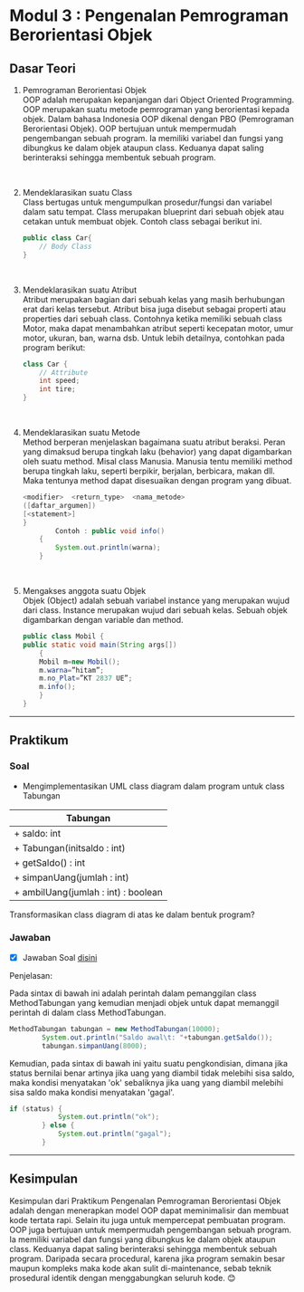 # Modul 3 : Pengenalan Pemrograman Berorientasi Objek

## Dasar Teori

1. Pemrograman Berorientasi Objek </br>
OOP adalah merupakan kepanjangan dari Object Oriented Programming. OOP merupakan suatu metode pemrograman yang berorientasi kepada objek. Dalam bahasa Indonesia OOP dikenal dengan PBO (Pemrograman Berorientasi Objek). OOP bertujuan untuk mempermudah pengembangan sebuah program. Ia memiliki variabel dan fungsi yang  dibungkus ke dalam objek ataupun class. Keduanya dapat saling berinteraksi sehingga membentuk sebuah program.
</br>

2. Mendeklarasikan suatu Class </br>
Class bertugas untuk mengumpulkan prosedur/fungsi dan variabel dalam satu tempat. Class merupakan blueprint dari sebuah objek atau cetakan untuk membuat objek. Contoh class sebagai berikut ini.
    ```java
    public class Car{ 
        // Body Class
    }
    ```
</br>

3. Mendeklarasikan suatu Atribut </br>
Atribut merupakan bagian dari sebuah kelas yang masih berhubungan erat dari kelas tersebut. Atribut bisa juga disebut sebagai properti atau properties dari sebuah class.     Contohnya ketika memiliki sebuah class Motor, maka dapat menambahkan atribut seperti kecepatan motor, umur motor, ukuran, ban, warna dsb. Untuk lebih detailnya, contohkan pada program berikut:
    ```java
    class Car {
        // Attribute
        int speed; 
        int tire;
    }
    ```
<br>

4. Mendeklarasikan suatu Metode </br>
Method berperan menjelaskan bagaimana suatu atribut beraksi. Peran yang dimaksud berupa tingkah laku (behavior) yang dapat digambarkan oleh suatu method. Misal class Manusia. Manusia tentu memiliki method berupa tingkah laku, seperti berpikir, berjalan, berbicara, makan dll. Maka tentunya method dapat disesuaikan dengan program yang dibuat.
    ```java
    <modifier>  <return_type>  <nama_metode> 
    ([daftar_argumen]) 
    [<statement>] 
    } 
            Contoh : public void info()
        { 
            System.out.println(warna);
        }
    ```
</br>

5. Mengakses anggota suatu Objek </br>
Objek (Object) adalah sebuah variabel instance yang merupakan wujud dari class. Instance merupakan wujud dari sebuah kelas. Sebuah objek digambarkan dengan variable dan method.
    ```java
    public class Mobil { 
    public static void main(String args[]) 
        { 
        Mobil m=new Mobil();
        m.warna=”hitam”; 
        m.no_Plat=”KT 2837 UE”; 
        m.info(); 
        } 
    }
    ```
<hr>

## Praktikum

### Soal
+ Mengimplementasikan UML class diagram dalam   program untuk 
class Tabungan

| Tabungan |
| ----------- |
| + saldo: int |
| + Tabungan(initsaldo : int) |
| + getSaldo() : int | 
| + simpanUang(jumlah : int) |
| + ambilUang(jumlah : int) : boolean |

Transformasikan class diagram di atas ke dalam bentuk program?

### Jawaban
- [x] Jawaban Soal [disini](https://github.com/womenincode/20104014_Amita-Putry-Prasasti_S1SEA_Pemrograman2/blob/modul3/src/modul3/latihan/Main.java)

Penjelasan:

Pada sintax di bawah ini adalah perintah dalam pemanggilan class MethodTabungan yang kemudian menjadi objek untuk dapat memanggil perintah di dalam class MethodTabungan. 
```java
MethodTabungan tabungan = new MethodTabungan(10000);
        System.out.println("Saldo awal\t: "+tabungan.getSaldo());
        tabungan.simpanUang(8000);
```

Kemudian, pada sintax di bawah ini yaitu suatu pengkondisian, dimana jika status bernilai benar artinya jika uang yang diambil tidak melebihi sisa saldo, maka kondisi menyatakan 'ok' sebaliknya jika uang yang diambil melebihi sisa saldo maka kondisi menyatakan 'gagal'.
```java
if (status) {
            System.out.println("ok");
        } else {
            System.out.println("gagal");
        }
```
<hr>

## Kesimpulan </br>

Kesimpulan dari Praktikum Pengenalan Pemrograman Berorientasi Objek adalah dengan menerapkan model OOP dapat meminimalisir dan membuat kode tertata rapi. Selain itu juga untuk mempercepat pembuatan program. OOP juga bertujuan untuk mempermudah pengembangan sebuah program. Ia memiliki variabel dan fungsi yang  dibungkus ke dalam objek ataupun class. Keduanya dapat saling berinteraksi sehingga membentuk sebuah program. Daripada secara procedural, karena jika program semakin besar maupun kompleks maka kode akan sulit di-maintenance, sebab teknik prosedural identik dengan menggabungkan seluruh kode. 😊
